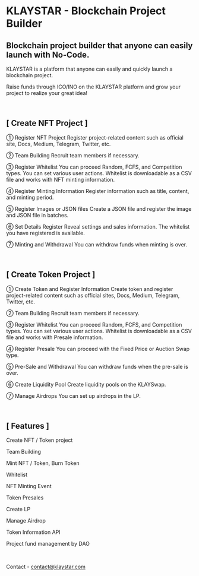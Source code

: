 # KLAYSTAR - Blockchain Project Builder

## Blockchain project builder that anyone can easily launch with No-Code.


KLAYSTAR is a platform that anyone can easily and quickly launch a blockchain project.

Raise funds through ICO/INO on the KLAYSTAR platform and grow your project to realize your great idea!

<br/>

## [ Create NFT Project ]

① Register NFT Project
Register project-related content such as official site, Docs, Medium, Telegram, Twitter, etc.

② Team Building
Recruit team members if necessary.

③ Register Whitelist
You can proceed Random, FCFS, and Competition types.
You can set various user actions.
Whitelist is downloadable as a CSV file and works with NFT minting information.

④ Register Minting Information
Register information such as title, content, and minting period.

⑤ Register Images or JSON files
Create a JSON file and register the image and JSON file in batches.

⑥ Set Details
Register Reveal settings and sales information.
The whitelist you have registered is available.

⑦ Minting and Withdrawal
You can withdraw funds when minting is over.

<br/>

## [ Create Token Project ]

① Create Token and Register Information
Create token and register project-related content such as official sites, Docs, Medium, Telegram, Twitter, etc.

② Team Building
Recruit team members if necessary.

③ Register Whitelist
You can proceed Random, FCFS, and Competition types.
You can set various user actions.
Whitelist is downloadable as a CSV file and works with Presale information.

④ Register Presale
You can proceed with the Fixed Price or Auction Swap type.

⑤ Pre-Sale and Withdrawal
You can withdraw funds when the pre-sale is over.

⑥ Create Liquidity Pool
Create liquidity pools on the KLAYSwap.

⑦ Manage Airdrops
You can set up airdrops in the LP.

<br/>

## [ Features ]

Create NFT / Token project

Team Building

Mint NFT / Token, Burn Token

Whitelist

NFT Minting Event

Token Presales

Create LP

Manage Airdrop

Token Information API

Project fund management by DAO


<br/>

Contact - contact@klaystar.com
